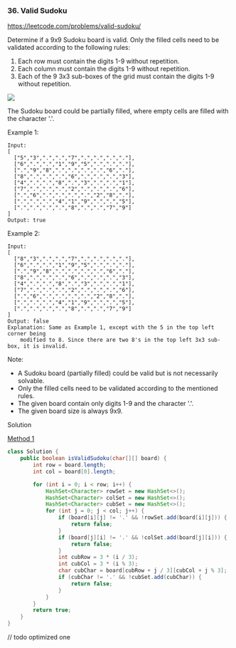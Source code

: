 ### 36. Valid Sudoku

https://leetcode.com/problems/valid-sudoku/

Determine if a 9x9 Sudoku board is valid. Only the filled cells need to be validated according to the following rules:

1. Each row must contain the digits 1-9 without repetition.
2. Each column must contain the digits 1-9 without repetition.
3. Each of the 9 3x3 sub-boxes of the grid must contain the digits 1-9 without repetition.

![](https://upload.wikimedia.org/wikipedia/commons/thumb/f/ff/Sudoku-by-L2G-20050714.svg/250px-Sudoku-by-L2G-20050714.svg.png)

The Sudoku board could be partially filled, where empty cells are filled with the character '.'.

Example 1:
```
Input:
[
  ["5","3",".",".","7",".",".",".","."],
  ["6",".",".","1","9","5",".",".","."],
  [".","9","8",".",".",".",".","6","."],
  ["8",".",".",".","6",".",".",".","3"],
  ["4",".",".","8",".","3",".",".","1"],
  ["7",".",".",".","2",".",".",".","6"],
  [".","6",".",".",".",".","2","8","."],
  [".",".",".","4","1","9",".",".","5"],
  [".",".",".",".","8",".",".","7","9"]
]
Output: true
```
Example 2:
```
Input:
[
  ["8","3",".",".","7",".",".",".","."],
  ["6",".",".","1","9","5",".",".","."],
  [".","9","8",".",".",".",".","6","."],
  ["8",".",".",".","6",".",".",".","3"],
  ["4",".",".","8",".","3",".",".","1"],
  ["7",".",".",".","2",".",".",".","6"],
  [".","6",".",".",".",".","2","8","."],
  [".",".",".","4","1","9",".",".","5"],
  [".",".",".",".","8",".",".","7","9"]
]
Output: false
Explanation: Same as Example 1, except with the 5 in the top left corner being 
    modified to 8. Since there are two 8's in the top left 3x3 sub-box, it is invalid.
```
Note:

- A Sudoku board (partially filled) could be valid but is not necessarily solvable.
- Only the filled cells need to be validated according to the mentioned rules.
- The given board contain only digits 1-9 and the character '.'.
- The given board size is always 9x9.

Solution

[Method 1](https://leetcode.com/problems/valid-sudoku/discuss/15450/Shared-my-concise-Java-code)
```java
class Solution {
    public boolean isValidSudoku(char[][] board) {
        int row = board.length;
        int col = board[0].length;

        for (int i = 0; i < row; i++) {
            HashSet<Character> rowSet = new HashSet<>();
            HashSet<Character> colSet = new HashSet<>();
            HashSet<Character> cubSet = new HashSet<>();
            for (int j = 0; j < col; j++) {
                if (board[i][j] != '.' && !rowSet.add(board[i][j])) {
                    return false;
                }
                if (board[j][i] != '.' && !colSet.add(board[j][i])) {
                    return false;
                }
                int cubRow = 3 * (i / 3);
                int cubCol = 3 * (i % 3);
                char cubChar = board[cubRow + j / 3][cubCol + j % 3];
                if (cubChar != '.' && !cubSet.add(cubChar)) {
                    return false;
                }
            }
        }
        return true;
    }
}
```

// todo optimized one